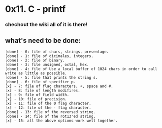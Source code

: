 # 0x11. C - printf

### chechout the wiki all of it is there!

## what's need to be done:
	[done] - 0: file of chars, strings, presentage.
	[done] - 1: file of dicimales, integers. 
	[done] - 2: file of binary.
	[done] - 3: file unsigned, octal, hex.
	[done] - 4: file of Use a local buffer of 1024 chars in order to call write as little as possible.
	[done] - 5: file that prints the string s.
	[done] - 6: file of specifier p.
	[x] - 7: file of flag characters. +, space and #.
	[x] - 8: file of length modifires.
	[x] - 9: file of field width.
	[x] - 10: file of precision.
	[x] - 11: file of the 0 flag character.
	[x] - 12: file of the - flag character.
	[done] - 13: file of the reversed string.
	[done] - 14: file of the rot13'ed string.
	[x] - 15: all the above options work well together.


